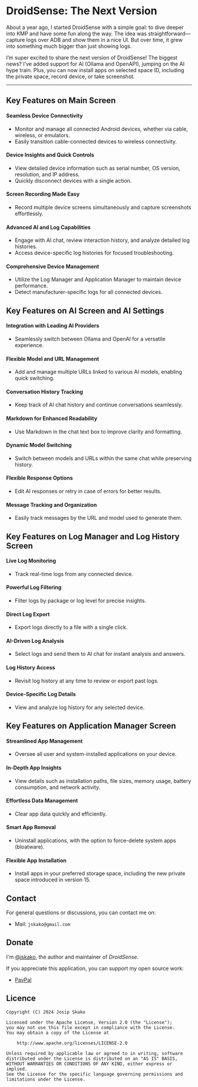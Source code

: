 # DroidSense: The Next Version

About a year ago, I started DroidSense with a simple goal: to dive deeper into KMP and have some fun along the way. The idea was straightforward—capture logs over ADB and show them in a nice UI. But over time, it grew into something much bigger than just showing logs.

I’m super excited to share the next version of DroidSense! The biggest news? I’ve added support for AI (Ollama and OpenAPI), jumping on the AI hype train. Plus, you can now install apps on selected space ID, including the private space, record device, or take screenshot.

---

## Key Features on Main Screen

#### Seamless Device Connectivity
- Monitor and manage all connected Android devices, whether via cable, wireless, or emulators.
- Easily transition cable-connected devices to wireless connectivity.

#### Device Insights and Quick Controls
- View detailed device information such as serial number, OS version, resolution, and IP address.
- Quickly disconnect devices with a single action.

#### Screen Recording Made Easy
- Record multiple device screens simultaneously and capture screenshots effortlessly.

#### Advanced AI and Log Capabilities
- Engage with AI chat, review interaction history, and analyze detailed log histories.
- Access device-specific log histories for focused troubleshooting.

#### Comprehensive Device Management
- Utilize the Log Manager and Application Manager to maintain device performance.
- Detect manufacturer-specific logs for all connected devices.


## Key Features on AI Screen and AI Settings

#### Integration with Leading AI Providers
- Seamlessly switch between Ollama and OpenAI for a versatile experience.

#### Flexible Model and URL Management
- Add and manage multiple URLs linked to various AI models, enabling quick switching.

#### Conversation History Tracking
- Keep track of AI chat history and continue conversations seamlessly.

#### Markdown for Enhanced Readability
- Use Markdown in the chat text box to improve clarity and formatting.

#### Dynamic Model Switching
- Switch between models and URLs within the same chat while preserving history.

#### Flexible Response Options
- Edit AI responses or retry in case of errors for better results.

#### Message Tracking and Organization
- Easily track messages by the URL and model used to generate them.


## Key Features on Log Manager and Log History Screen

#### Live Log Monitoring
- Track real-time logs from any connected device.

#### Powerful Log Filtering
- Filter logs by package or log level for precise insights.

#### Direct Log Export
- Export logs directly to a file with a single click.

#### AI-Driven Log Analysis
- Select logs and send them to AI chat for instant analysis and answers.

#### Log History Access
- Revisit log history at any time to review or export past logs.

#### Device-Specific Log Details
- View and analyze log history for any selected device.


## Key Features on Application Manager Screen

#### Streamlined App Management
- Oversee all user and system-installed applications on your device.

#### In-Depth App Insights
- View details such as installation paths, file sizes, memory usage, battery consumption, and network activity.

#### Effortless Data Management
- Clear app data quickly and efficiently.

#### Smart App Removal
- Uninstall applications, with the option to force-delete system apps (bloatware).

#### Flexible App Installation
- Install apps in your preferred storage space, including the new private space introduced in version 15.


## Contact

For general questions or discussions, you can contact me on:

- Mail: `jskako@gmail.com`

## Donate

I'm [@jskako](https://github.com/jskako), the author and maintainer of _DroidSense_.

If you appreciate this application, you can support my open source
work:

- [PayPal](https://paypal.me/jskako)

## Licence

    Copyright (C) 2024 Josip Skako

    Licensed under the Apache License, Version 2.0 (the "License");
    you may not use this file except in compliance with the License.
    You may obtain a copy of the License at

        http://www.apache.org/licenses/LICENSE-2.0

    Unless required by applicable law or agreed to in writing, software
    distributed under the License is distributed on an "AS IS" BASIS,
    WITHOUT WARRANTIES OR CONDITIONS OF ANY KIND, either express or implied.
    See the License for the specific language governing permissions and
    limitations under the License.